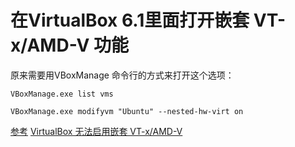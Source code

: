 # 在VirtualBox 6.1里面打开嵌套 VT-x/AMD-V 功能

原来需要用VBoxManage 命令行的方式来打开这个选项：

```
VBoxManage.exe list vms

VBoxManage.exe modifyvm "Ubuntu" --nested-hw-virt on
```

[参考](https://blog.csdn.net/holderlinzhang/article/details/104260531)
[VirtualBox 无法启用嵌套 VT-x/AMD-V](http://www.linuxcoming.com/blog/2019/09/03/virtualbox_can_not_enable_nest_vt_x.html)
